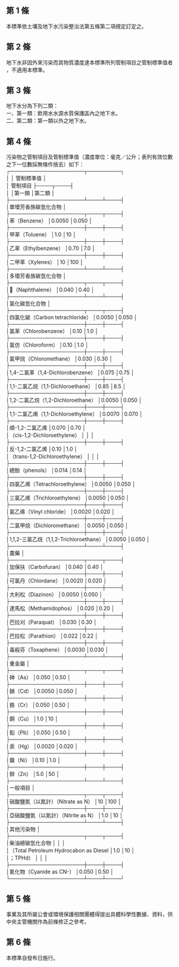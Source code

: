 第 1 條
-------
本標準依土壤及地下水污染整治法第五條第二項規定訂定之。

第 2 條
-------
地下水非因外來污染而其物質濃度達本標準所列管制項目之管制標準值者  
，不適用本標準。

第 3 條
-------
地下水分為下列二類：  
一、第一類：飲用水水源水質保護區內之地下水。  
二、第二類：第一類以外之地下水。

第 4 條
-------
污染物之管制項目及管制標準值（濃度單位：毫克／公升；表列有效位數  
之下一位數採無條件捨去）如下：  
┌────────────────────┬─────────┐      
│                                        │    管制標準值    │  
│                管制項目                ├────┬────┤  
│                                        │第一類  │第二類  │  
├────────────────────┴────┴────┤  
│單環芳香族碳氫化合物                                        │  
├────────────────────┬────┬────┤  
│苯（Benzene）                           │0.0050  │0.050   │  
├────────────────────┼────┼────┤  
│甲苯（Toluene）                         │1.0     │10      │  
├────────────────────┼────┼────┤  
│乙苯（Ethylbenzene）                    │0.70    │7.0     │  
├────────────────────┼────┼────┤  
│二甲苯（Xylenes）                       │10      │100     │  
├────────────────────┴────┴────┤  
│多環芳香族碳氫化合物                                        │  
├────────────────────┬────┬────┤  
│（Naphthalene）                       │0.040   │0.40    │  
├────────────────────┴────┴────┤  
│氯化碳氫化合物                                              │  
├────────────────────┬────┬────┤  
│四氯化碳（Carbon tetrachloride）        │0.0050  │0.050   │  
├────────────────────┼────┼────┤  
│氯苯（Chlorobenzene）                   │0.10    │1.0     │  
├────────────────────┼────┼────┤  
│氯仿（Chloroform）                      │0.10    │1.0     │  
├────────────────────┼────┼────┤  
│氯甲烷（Chloromethane）                 │0.030   │0.30    │  
├────────────────────┼────┼────┤  
│1,4-二氯苯（1,4-Dichlorobenzene）       │0.075   │0.75    │  
├────────────────────┼────┼────┤  
│1,1-二氯乙烷（1,1-Dichloroethane）      │0.85    │8.5     │  
├────────────────────┼────┼────┤  
│1,2-二氯乙烷（1,2-Dichloroethane）      │0.0050  │0.050   │  
├────────────────────┼────┼────┤  
│1,1-二氯乙烯（1,1-Dichloroethylene）    │0.0070  │0.070   │  
├────────────────────┼────┼────┤  
│順-1,2-二氯乙烯                         │0.070   │0.70    │  
│（cis-1,2-Dichloroethylene）            │        │        │  
├────────────────────┼────┼────┤  
│反-1,2-二氯乙烯                         │0.10    │1.0     │  
│（trans-1,2-Dichloroethylene）          │        │        │  
├────────────────────┼────┼────┤  
│總酚（phenols）                         │0.014   │0.14    │  
├────────────────────┼────┼────┤  
│四氯乙烯（Tetrachloroethylene）         │0.0050  │0.050   │  
├────────────────────┼────┼────┤  
│三氯乙烯（Trichloroethylene）           │0.0050  │0.050   │  
├────────────────────┼────┼────┤  
│氯乙烯（Vinyl chloride）                │0.0020  │0.020   │  
├────────────────────┼────┼────┤  
│二氯甲烷（Dichloromethane）             │0.0050  │0.050   │  
├────────────────────┼────┼────┤  
│1,1,2-三氯乙烷（1,1,2-Trichloroethane） │0.0050  │0.050   │  
├────────────────────┴────┴────┤  
│農藥                                                        │  
├────────────────────┬────┬────┤  
│加保扶（Carbofuran）                    │0.040   │0.40    │  
├────────────────────┼────┼────┤  
│可氯丹（Chlordane）                     │0.0020  │0.020   │  
├────────────────────┼────┼────┤  
│大利松（Diazinon）                      │0.0050  │0.050   │  
├────────────────────┼────┼────┤  
│達馬松（Methamidophos）                 │0.020   │0.20    │  
├────────────────────┼────┼────┤  
│巴拉刈（Paraquat）                      │0.030   │0.30    │  
├────────────────────┼────┼────┤  
│巴拉松（Parathion）                     │0.022   │0.22    │  
├────────────────────┼────┼────┤  
│毒殺芬（Toxaphene）                     │0.0030  │0.030   │  
├────────────────────┴────┴────┤  
│重金屬                                                      │  
├────────────────────┬────┬────┤  
│砷（As）                                │0.050   │0.50    │  
├────────────────────┼────┼────┤  
│鎘（Cd）                                │0.0050  │0.050   │  
├────────────────────┼────┼────┤  
│鉻（Cr）                                │0.050   │0.50    │  
├────────────────────┼────┼────┤  
│銅（Cu）                                │1.0     │10      │  
├────────────────────┼────┼────┤  
│鉛（Pb）                                │0.050   │0.50    │  
├────────────────────┼────┼────┤  
│汞（Hg）                                │0.0020  │0.020   │  
├────────────────────┼────┼────┤  
│鎳（Ni）                                │0.10    │1.0     │  
├────────────────────┼────┼────┤  
│鋅（Zn）                                │5.0     │50      │  
├────────────────────┴────┴────┤  
│一般項目                                                    │  
├────────────────────┬────┬────┤  
│硝酸鹽氮（以氮計）（Nitrate as N）      │10      │100     │  
├────────────────────┼────┼────┤    
│亞硝酸鹽氮（以氮計）（Nitrite as N）    │1.0     │10      │  
├────────────────────┴────┴────┤  
│其他污染物                                                  │  
├────────────────────┬────┬────┤  
│柴油總碳氫化合物                        │        │        │  
│（Total Petroleum Hydrocabon as Diesel  │1.0     │10      │  
│；TPHd）                                │        │        │  
├────────────────────┼────┼────┤  
│氰化物（Cyanide as CN-）                │0.050   │0.50    │  
└────────────────────┴────┴────┘

第 5 條
-------
事業及其所屬公會或環境保護相關團體得提出具體科學性數據、資料，供  
中央主管機關作為前條修正之參考。

第 6 條
-------
本標準自發布日施行。


